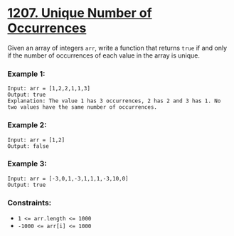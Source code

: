 # [1207. Unique Number of Occurrences](https://leetcode.com/problems/unique-number-of-occurrences/)

Given an array of integers `arr`, write a function that returns `true` if and only if the number of occurrences of each value in the array is unique.

 
### Example 1:
```
Input: arr = [1,2,2,1,1,3]
Output: true
Explanation: The value 1 has 3 occurrences, 2 has 2 and 3 has 1. No two values have the same number of occurrences.
```

### Example 2:
```
Input: arr = [1,2]
Output: false
```

### Example 3:
```
Input: arr = [-3,0,1,-3,1,1,1,-3,10,0]
Output: true
```

### Constraints:

- `1 <= arr.length <= 1000`
- `-1000 <= arr[i] <= 1000`